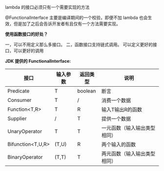 lambda 的接口必须只有一个需要实现的方法

@FunctionalInterface 主要是编译期间的一个校验，即便不加 lambda 也会生效，但是加了之后会告诉开发者有且仅有一个方法需要实现。

**使用函数接口的好处？**

一，可以不用定义那么多接口。
二，函数接口支持链式调用。
可以定义更好的接口，可以更好的调用

**JDK 提供的 FunctionalInterface:**

接口 | 输入参数 | 返回类型 | 说明
---|---|---|---
Predicate<T>| T | boolean | 断言
Consumer<T>| T | / | 消费一个数据
Function<T,R>| T | R | 输入T输出R的函数
Supplier<T>| / | T | 提供一个数据
UnaryOperator<T>| T | T | 一元函数（输入输出类型相同）
Bifunction<T,U,R>| (T,U) | R | 两个输入的函数
BinaryOperator<T>| (T,T) | T | 两元函数（输入输出类型相同）